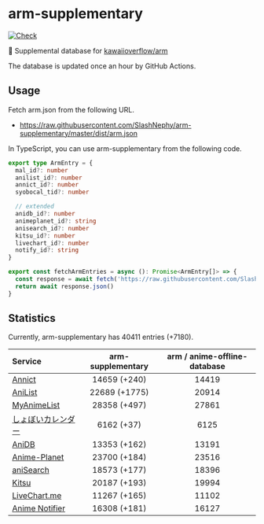 # arm-supplementary

[![Check](https://github.com/SlashNephy/arm-supplementary/actions/workflows/check-node.yml/badge.svg)](https://github.com/SlashNephy/arm-supplementary/actions/workflows/check-node.yml)

💊 Supplemental database for [kawaiioverflow/arm](https://github.com/kawaiioverflow/arm)

The database is updated once an hour by GitHub Actions.

## Usage

Fetch arm.json from the following URL.

- https://raw.githubusercontent.com/SlashNephy/arm-supplementary/master/dist/arm.json

In TypeScript, you can use arm-supplementary from the following code.

```TypeScript
export type ArmEntry = {
  mal_id?: number
  anilist_id?: number
  annict_id?: number
  syobocal_tid?: number

  // extended
  anidb_id?: number
  animeplanet_id?: string
  anisearch_id?: number
  kitsu_id?: number
  livechart_id?: number
  notify_id?: string
}

export const fetchArmEntries = async (): Promise<ArmEntry[]> => {
  const response = await fetch('https://raw.githubusercontent.com/SlashNephy/arm-supplementary/master/dist/arm.json')
  return await response.json()
}
```

## Statistics

Currently, arm-supplementary has 40411 entries (+7180).

| Service                                     | arm-supplementary | arm / anime-offline-database |
| :------------------------------------------ | :---------------: | :--------------------------: |
| [Annict](https://annict.com)                |   14659 (+240)    |            14419             |
| [AniList](https://anilist.co)               |   22689 (+1775)   |            20914             |
| [MyAnimeList](https://myanimelist.net)      |   28358 (+497)    |            27861             |
| [しょぼいカレンダー](https://cal.syoboi.jp) |    6162 (+37)     |             6125             |
| [AniDB](https://anidb.net)                  |   13353 (+162)    |            13191             |
| [Anime-Planet](https://anime-planet.com)    |   23700 (+184)    |            23516             |
| [aniSearch](https://anisearch.com)          |   18573 (+177)    |            18396             |
| [Kitsu](https://kitsu.io)                   |   20187 (+193)    |            19994             |
| [LiveChart.me](https://livechart.me)        |   11267 (+165)    |            11102             |
| [Anime Notifier](https://notify.moe)        |   16308 (+181)    |            16127             |
